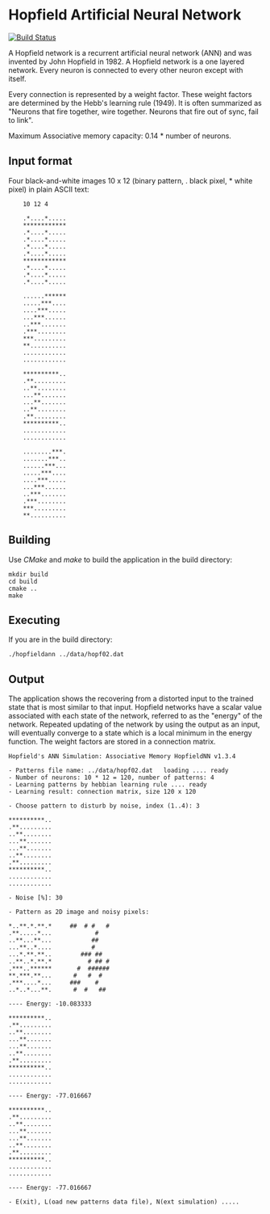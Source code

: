 
Hopfield Artificial Neural Network
==================================

[![Build Status](https://travis-ci.org/josokw/HopfieldANN.svg?branch=master)](https://travis-ci.org/josokw/HopfieldANN)

A Hopfield network is a recurrent artificial neural network (ANN) and was
invented by John Hopfield in 1982. A Hopfield network is a one layered
network.
Every neuron is connected to every other neuron except with itself.

Every connection is represented by a weight factor. These weight factors
are determined by the Hebb's learning rule (1949). It is often summarized
as "Neurons that fire together, wire together. Neurons that fire out of
sync, fail to link".

Maximum Associative memory capacity: 0.14 * number of neurons.

Input format
------------

Four black-and-white images 10 x 12 (binary pattern, . black pixel, * white
pixel) in plain ASCII text:

        10 12 4

        .*....*.....
        ************
        .*....*.....
        .*....*.....
        .*....*.....
        .*....*.....
        ************
        .*....*.....
        .*....*.....
        .*....*.....

        ......******
        .....***....
        ....***.....
        ...***......
        ..***.......
        .***........
        ***.........
        **..........
        ............
        ............

        **********..
        .**.........
        ..**........
        ...**.......
        ...**.......
        ..**........
        .**.........
        **********..
        ............
        ............

        ........***.
        .......***..
        ......***...
        .....***....
        ....***.....
        ...***......
        ..***.......
        .***........
        ***.........
        **..........

Building
--------

Use *CMake* and *make* to build the application in the build directory:

    mkdir build
    cd build
    cmake ..
    make

Executing
---------

If you are in the build directory:

    ./hopfieldann ../data/hopf02.dat

Output
------

The application shows the recovering from a distorted input to the trained
state that is most similar to that input. Hopfield networks have a scalar
value associated with each state of the network, referred to as the
"energy" of the network. Repeated updating of the network by using the
output as an input, will eventually converge to a state which is a local
minimum in the energy function. The weight factors are stored in a
connection matrix.

    Hopfield's ANN Simulation: Associative Memory HopfieldNN v1.3.4

    - Patterns file name: ../data/hopf02.dat   loading .... ready
    - Number of neurons: 10 * 12 = 120, number of patterns: 4
    - Learning patterns by hebbian learning rule .... ready
    - Learning result: connection matrix, size 120 x 120

    - Choose pattern to disturb by noise, index (1..4): 3

    **********..
    .**.........
    ..**........
    ...**.......
    ...**.......
    ..**........
    .**.........
    **********..
    ............
    ............

    - Noise [%]: 30

    - Pattern as 2D image and noisy pixels:

    *..**.*.**.*     ##  # #   #
    .**.....*...            #
    ..**...**...           ##
    ...**..*....           #
    ...*.**.**..        ### ##
    ..**..*.**.*          # ## #
    .***..******       #  ######
    **.***.**...      #   #  #
    .***....*...     ###    #
    ..*..*...**.      #  #   ##

    ---- Energy: -10.083333

    **********..
    .**.........
    ..**........
    ...**.......
    ...**.......
    ..**........
    .**.........
    **********..
    ............
    ............

    ---- Energy: -77.016667

    **********..
    .**.........
    ..**........
    ...**.......
    ...**.......
    ..**........
    .**.........
    **********..
    ............
    ............

    ---- Energy: -77.016667

    - E(xit), L(oad new patterns data file), N(ext simulation) .....
